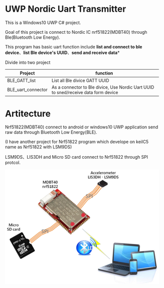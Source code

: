 # UWP Nordic Uart Transmitter

This is a Windows10 UWP C# project.

Goal of this project is connect to Nordic IC nrf51822(MDBT40) through Ble(Bluetooth Low Energy).

This program has basic uart function include **list and connect to ble device**、**list Ble device's UUID**、**send and receive data***

Divide into two project

| Project  | function |
| ---------- | ----------- |
| BLE_GATT_list  | List all Ble divice GATT UUID |
| BLE_uart_connector | As a connector to Ble divice, Use Nordic Uart UUID to sned/receive data form device |

# Artitecture 

Nrf51822(MDBT40) connect to android or windows10 UWP application send raw data through Bluetooth Low Energy(BLE).

(I have another project for Nrf51822 program which develope on keilC5 name as Nrf51822 with LSM9DS)

LSM9DS、LIS3DH and Micro SD card connect to Nrf51822 through SPI protcol.

![artitecture](https://github.com/lzhengwei/UWP_Nordic_Uart_Transmitter/blob/master/Structure.jpg)
